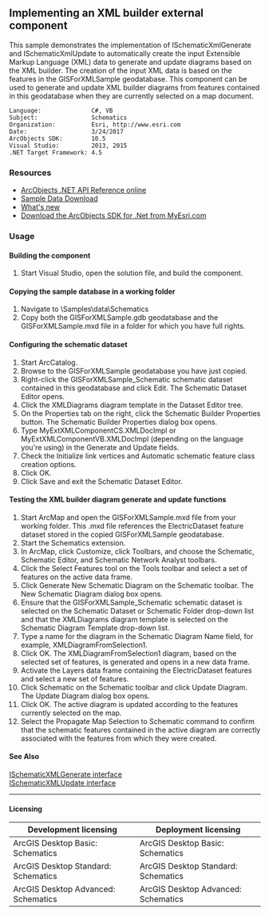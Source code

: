 ## Implementing an XML builder external component

  <div xmlns="http://www.w3.org/1999/xhtml" xmlns:my="http://schemas.microsoft.com/office/infopath/2003/myXSD/2006-02-10T23:25:53">This sample demonstrates the implementation of ISchematicXmlGenerate and ISchematicXmlUpdate to automatically create the input Extensible Markup Language (XML) data to generate and update diagrams based on the XML builder. The creation of the input XML data is based on the features in the GISForXMLSample geodatabase. This component can be used to generate and update XML builder diagrams from features contained in this geodatabase when they are currently selected on a map document. </div>  


<!-- TODO: Fill this section below with metadata about this sample-->
```
Language:              C#, VB
Subject:               Schematics
Organization:          Esri, http://www.esri.com
Date:                  3/24/2017
ArcObjects SDK:        10.5
Visual Studio:         2013, 2015
.NET Target Framework: 4.5
```

### Resources

* [ArcObjects .NET API Reference online](http://desktop.arcgis.com/en/arcobjects/latest/net/webframe.htm)  
* [Sample Data Download](../../releases)  
* [What's new](http://desktop.arcgis.com/en/arcobjects/latest/net/webframe.htm#05247c04-bfd9-4e36-ae09-bc6e833c3b14.htm)  
* [Download the ArcObjects SDK for .Net from MyEsri.com](https://my.esri.com/)  

### Usage
#### Building the component  
1. Start Visual Studio, open the solution file, and build the component.  

#### Copying the sample database in a working folder  
1. Navigate to <ArcGIS DeveloperKit install location>\Samples\data\Schematics  
1. Copy both the GISForXMLSample.gdb geodatabase and the GISForXMLSample.mxd file in a folder for which you have full rights.  

#### Configuring the schematic dataset  
1. Start ArcCatalog.  
1. Browse to the GISForXMLSample geodatabase you have just copied.  
1. Right-click the GISForXMLSample_Schematic schematic dataset contained in this geodatabase and click Edit. The Schematic Dataset Editor opens.  
1. Click the XMLDiagrams diagram template in the Dataset Editor tree.  
1. On the Properties tab on the right, click the Schematic Builder Properties button. The Schematic Builder Properties dialog box opens.  
1. Type MyExtXMLComponentCS.XMLDocImpl or MyExtXMLComponentVB.XMLDocImpl (depending on the language you're using) in the Generate and Update fields.  
1. Check the Initialize link vertices and Automatic schematic feature class creation options.  
1. Click OK.  
1. Click Save and exit the Schematic Dataset Editor.  

#### Testing the XML builder diagram generate and update functions  
1. Start ArcMap and open the GISForXMLSample.mxd file from your working folder. This .mxd file references the ElectricDataset feature dataset stored in the copied GISForXMLSample geodatabase.  
1. Start the Schematics extension.  
1. In ArcMap, click Customize, click Toolbars, and choose the Schematic, Schematic Editor, and Schematic Network Analyst toolbars.  
1. Click the Select Features tool on the Tools toolbar and select a set of features on the active data frame.  
1. Click Generate New Schematic Diagram on the Schematic toolbar. The New Schematic Diagram dialog box opens.  
1. Ensure that the GISForXMLSample_Schematic schematic dataset is selected on the Schematic Dataset or Schematic Folder drop-down list and that the XMLDiagrams diagram template is selected on the Schematic Diagram Template drop-down list.  
1. Type a name for the diagram in the Schematic Diagram Name field, for example, XMLDiagramFromSelection1.  
1. Click OK. The XMLDiagramFromSelection1 diagram, based on the selected set of features, is generated and opens in a new data frame.  
1. Activate the Layers data frame containing the ElectricDataset features and select a new set of features.  
1. Click Schematic on the Schematic toolbar and click Update Diagram. The Update Diagram dialog box opens.  
1. Click OK. The active diagram is updated according to the features currently selected on the map.  
1. Select the Propagate Map Selection to Schematic command to confirm that the schematic features contained in the active diagram are correctly associated with the features from which they were created.  







#### See Also  
[ISchematicXMLGenerate interface](http://desktop.arcgis.com/search/?q=ISchematicXMLGenerate%20interface&p=0&language=en&product=arcobjects-sdk-dotnet&version=&n=15&collection=help)  
[ISchematicXMLUpdate interface](http://desktop.arcgis.com/search/?q=ISchematicXMLUpdate%20interface&p=0&language=en&product=arcobjects-sdk-dotnet&version=&n=15&collection=help)  


---------------------------------

#### Licensing  
| Development licensing | Deployment licensing | 
| ------------- | ------------- | 
| ArcGIS Desktop Basic: Schematics | ArcGIS Desktop Basic: Schematics |  
| ArcGIS Desktop Standard: Schematics | ArcGIS Desktop Standard: Schematics |  
| ArcGIS Desktop Advanced: Schematics | ArcGIS Desktop Advanced: Schematics |  


